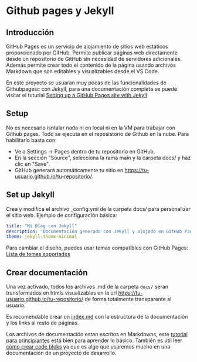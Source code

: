 # Github pages y Jekyll

## Introducción

GitHub Pages es un servicio de alojamiento de sitios web estáticos proporcionado por GitHub. Permite publicar páginas web directamente desde un repositorio de GitHub sin necesidad de servidores adicionales. Además permite crear todo el contenido de la página usando archivos Markdown que son editables y visualizables desde el VS Code.

En este proyecto se usuaran muy pocas de las funcionalidades de Githubpagesc con Jekyll, para una documentación completa se puede visitar el tuturial [Setting up a GitHub Pages site with Jekyll](https://docs.github.com/en/pages/setting-up-a-github-pages-site-with-jekyll)


## Setup

No es necesario isntalar nada ni en local ni en la VM para trabajar con Github pages. Todo se ejecuta en el reposistorio de Github en la nube. Para habilitarlo basta con:

* Ve a Settings → Pages dentro de tu repositorio en GitHub.
* En la sección "Source", selecciona la rama main y la carpeta docs/ y haz clic en "Save".
* GitHub generará automáticamente tu sitio en https://tu-usuario.github.io/tu-repositorio/.

## Set up Jekyll
Crea y modifica el archivo _config.yml de la carpeta docs/ para personalizar el sitio web.
Ejemplo de configuración básica:

```yaml
title: "Mi Blog con Jekyll"
description: "Documentación generado con Jekyll y alojado en GitHub Pages"
theme: jekyll-theme-minimal
```
Para cambiar el diseño, puedes usar temas compatibles con GitHub Pages:
[Lista de temas soportados](https://pages.github.com/themes/)

## Crear documentación
Una vez activado, todos los archivos .md de la carpeta ``docs/`` seran transformados en htmls visualizables en la url https://tu-usuario.github.io/tu-repositorio/ de forma totalmente transparente al usuario.

Es recomendable crear un [index.md](index.md) con la estructura de la documentación y los links al resto de páginas.

Los archivos de documentación estan escritos en Markdowns, este [tutorial para principiantes](https://hackernoon.com/a-beginners-guide-to-markdown-everything-you-need-to-know-to-get-started) está bien para aprender lo básico. También es útil leer [cómo crear code bloks](https://docs.github.com/en/get-started/writing-on-github/working-with-advanced-formatting/creating-and-highlighting-code-blocks) ya que es algo que usaremos mucho en una documentación de un proyecto de desarrollo.
